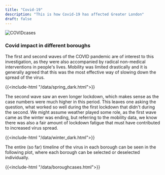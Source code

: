 ```yaml
---
title: "Covid-19"
description: "This is how Covid-19 has affected Greater London"
draft: false
---
```


![COVIDcases]({{<baseurl>}}images/totalcases.png)
### Covid impact in different boroughs

The first and second waves of the COVID pandemic are of interest to this investigation, as they were also accompanied by radical non-medical interventions in people's lives. Mobility was limited drastically and it is generally agreed that this was the most effective way of slowing down the spread of the virus.

{{<include-html "/data/spring_dark.html">}}

The second wave saw an even longer lockdown, which makes sense as the case numbers were much higher in this period. This leaves one asking the question, what worked so well during the first lockdown that didn't during the second. We might assume weather played some role, as the first wave came as the winter was ending, but referring to the mobility data, we know there was also a fair amount of lockdown fatigue that must have contributed to increased virus spread.

{{<include-html "/data/winter_dark.html">}}

The entire (so far) timeline of the virus in each borough can be seen in the following plot, where each borough can be selected or deselected individually.

{{<include-html "/data/boroughcases.html">}}